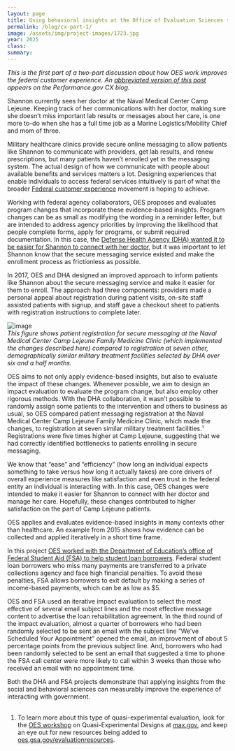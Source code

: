 ```yaml
---	
layout: page	
title: Using behavioral insights at the Office of Evaluation Sciences to improve customer experience with government
permalink: /blog/cx-part-1/	
image: /assets/img/project-images/1723.jpg
year: 2025
class:	
summary: 	
---	
```


*This is the first part of a two-part discussion about how OES work improves the federal customer experience. An <a href="https://www.performance.gov/blog/spotlight-government-team-works-to-improve-services-for-all/">abbreviated version of this post</a> appears on the Performance.gov CX blog.*

Shannon currently sees her doctor at the Naval Medical Center Camp Lejeune. Keeping track of her communications with her doctor, making sure she doesn’t miss important lab results or messages about her care, is one more to-do when she has a full time job as a Marine Logistics/Mobility Chief and mom of three.

Military healthcare clinics provide secure online messaging to allow patients like Shannon to communicate with providers, get lab results, and renew prescriptions, but many patients haven’t enrolled yet in the messaging system. The actual design of how we communicate with people about available benefits and services matters a lot. Designing experiences that enable individuals to access federal services intuitively is part of what the broader <a href="https://www.performance.gov/cx/">Federal customer experience</a> movement is hoping to achieve. 

Working with federal agency collaborators, OES proposes and evaluates program changes that incorporate these evidence-based insights. Program changes can be as small as modifying the wording in a reminder letter, but are intended to address agency priorities by improving the likelihood that people complete forms, apply for programs, or submit required documentation. In this case, the <a href="https://oes.gsa.gov/projects/military-secure-messaging/">Defense Health Agency (DHA) wanted it to be easier for Shannon to connect with her doctor</a>, but it was important to let Shannon know that the secure messaging service existed and make the enrollment process as frictionless as possible.

In 2017, OES and DHA designed an improved approach to inform patients like Shannon about the secure messaging service and make it easier for them to enroll. The approach had three components: providers made a personal appeal about registration during patient visits, on-site staff assisted patients with signup, and staff gave a checkout sheet to patients with registration instructions to complete later.
  
![image]({{site.baseurl}}/assets/img/project-images/1620-1-graph.png)<br>
*This figure shows patient registration for secure messaging at the Naval Medical Center Camp Lejeune Family Medicine Clinic (which implemented the changes described here) compared to registration at seven other, demographically similar military treatment facilities selected by DHA over six and a half months.*
 
OES aims to not only apply evidence-based insights, but also to evaluate the impact of these changes. Whenever possible, we aim to design an impact evaluation to evaluate the program change, but also employ other rigorous methods. With the DHA collaboration, it wasn’t possible to randomly assign some patients to the intervention and others to business as usual, so OES compared patient messaging registration at the Naval Medical Center Camp Lejeune Family Medicine Clinic, which made the changes, to registration at seven similar military treatment facilities.¹ Registrations were five times higher at Camp Lejeune, suggesting that we had correctly identified bottlenecks to patients enrolling in secure messaging.

We know that “ease” and “efficiency” (how long an individual expects something to take versus how long it actually takes) are core drivers of overall experience measures like satisfaction and even trust in the federal entity an individual is interacting with. In this case, OES changes were intended to make it easier for Shannon to connect with her doctor and manage her care. Hopefully, these changes contributed to higher satisfaction on the part of Camp Lejeune patients. 

OES applies and evaluates evidence-based insights in many contexts other than healthcare. An example from 2015 shows how evidence can be collected and applied iteratively in a short time frame. 

In this project <a href="https://oes.gsa.gov/projects/loan-rehab-rates/">OES worked with the Department of Education’s office of Federal Student Aid (FSA) to help student loan borrowers</a>. Federal student loan borrowers who miss many payments are transferred to a private collections agency and face high financial penalties. To avoid these penalties, FSA allows borrowers to exit default by making a series of income-based payments, which can be as low as $5. 

OES and FSA used an iterative impact evaluation to select the most effective of several email subject lines and the most effective message content to advertise the loan rehabilitation agreement. In the third round of the impact evaluation, almost a quarter of borrowers who had been randomly selected to be sent an email with the subject line “We’ve Scheduled Your Appointment” opened the email, an improvement of about 5 percentage points from the previous subject line. And, borrowers who had been randomly selected to be sent an email that suggested a time to phone the FSA call center were more likely to call within 3 weeks than those who received an email with no appointment time. 

Both the DHA and FSA projects demonstrate that applying insights from the social and behavioral sciences can measurably improve the experience of interacting with government. 
<br><br>
1. To learn more about this type of quasi-experimental evaluation, look for the <a href="https://oes.gsa.gov/events/">OES workshop</a> on Quasi-Experimental Designs at <a href="https://login.max.gov/cas/login?service=https%3A%2F%2Fcommunity.max.gov%2Flogin.action%3Fos_destination%3D%252Fpages%252Ftinyurl.action%253FurlIdentifier%253DyrHGe">max.gov</a>, and keep an eye out for new resources being added to <a href="https://oes.gsa.gov/evaluationresources/">oes.gsa.gov/evaluationresources</a>.
